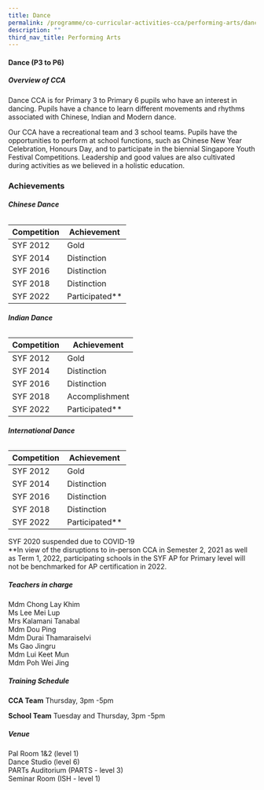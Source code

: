 ```yaml
---
title: Dance
permalink: /programme/co-curricular-activities-cca/performing-arts/dance/
description: ""
third_nav_title: Performing Arts
---
```

#### **Dance (P3 to P6)**

##### **Overview of CCA**

Dance CCA is for Primary 3 to Primary 6 pupils who have an interest in dancing. Pupils have a chance to learn different movements and rhythms associated with Chinese, Indian and Modern dance. 

Our CCA have a recreational team and 3 school teams. Pupils have the opportunities to perform at school functions, such as Chinese New Year Celebration, Honours Day, and to participate in the biennial Singapore Youth Festival Competitions.  Leadership and good values are also cultivated during activities as we believed in a holistic education.

### Achievements

###### **Chinese Dance**
|Competition|	Achievement|
|-----------|------------|
|SYF 2012|Gold|
|SYF 2014|Distinction |
|SYF 2016|Distinction |
|SYF 2018|Distinction |
|SYF 2022| Participated**|

###### **Indian Dance**
|Competition|	Achievement|
|-----------|------------|
|SYF 2012|Gold|
|SYF 2014|Distinction |
|SYF 2016|Distinction |
|SYF 2018|Accomplishment |
|SYF 2022| Participated**|

###### **International Dance**
|Competition|	Achievement|
|-----------|------------|
|SYF 2012|Gold|
|SYF 2014|Distinction |
|SYF 2016|Distinction |
|SYF 2018|Distinction |
|SYF 2022| Participated**|


SYF 2020 suspended due to COVID-19 <br>
**In view of the disruptions to in-person CCA in Semester 2, 2021 as well as Term 1, 2022, participating schools in the SYF AP for Primary level will not be benchmarked for AP certification in 2022.	



##### **Teachers in charge**
Mdm Chong Lay Khim<br>
Ms Lee Mei Lup<br>
Mrs Kalamani Tanabal<br>
Mdm Dou Ping<br>
Mdm Durai Thamaraiselvi<br>
Ms Gao Jingru<br>
Mdm Lui Keet Mun<br>
Mdm Poh Wei Jing


##### **Training Schedule**

**CCA Team**
Thursday, 3pm -5pm

**School Team**
Tuesday and Thursday, 3pm -5pm

##### **Venue** 
Pal Room 1&2 (level 1)<br>
Dance Studio (level 6)<br>
PARTs Auditorium (PARTS - level 3)<br>
Seminar Room (ISH - level 1)